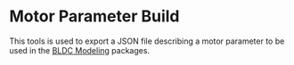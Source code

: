 # Motor Parameter Build

This tools is used to export a JSON file describing a motor parameter to be used in the [BLDC Modeling](/bldc/) packages.
